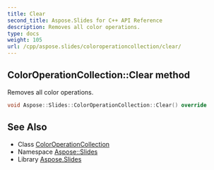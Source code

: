 ```yaml
---
title: Clear
second_title: Aspose.Slides for C++ API Reference
description: Removes all color operations.
type: docs
weight: 105
url: /cpp/aspose.slides/coloroperationcollection/clear/
---
```

## ColorOperationCollection::Clear method


Removes all color operations.

```cpp
void Aspose::Slides::ColorOperationCollection::Clear() override
```

## See Also

* Class [ColorOperationCollection](../)
* Namespace [Aspose::Slides](../../)
* Library [Aspose.Slides](../../../)
